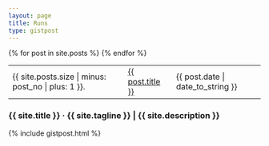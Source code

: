 ```yaml
---
layout: page
title: Runs
type: gistpost
---
```


<div class="runs">
	<table>
	{% for post in site.posts %}
	<!-- {% increment post_no %} -->
	<tr>
		<td class="runs-no">{{ site.posts.size | minus: post_no | plus: 1 }}.</td>
		<td class="runs-link">
			<a href="{{ post.url }}">{{ post.title }}</a>
		</td>
		<td class="runs-date">{{ post.date | date_to_string }}</td>
	</tr>
	{% endfor %}
	</table>
	<!-- <ol>
		{% for post in site.posts reversed %}
			<li>
				<span>{{post_no}}</span>
				<a href="{{ post.url }}">
					{{ post.title }}
					<small>{{ post.date | date_to_string }}</small>
				</a>
			</li>
		{% endfor %}
	</ol> -->
</div>

<div class="pagination">
	<h3>{{ site.title }} &middot; {{ site.tagline }} | {{ site.description }}</h3>
	{% include gistpost.html %}
</div>
